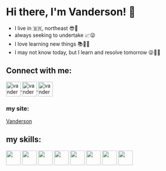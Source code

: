 # Hi there, I'm Vanderson! 👋

- I live in :brazil:, northeast 😎:sunrise:
- always seeking to undertake :chart_with_upwards_trend::stuck_out_tongue_winking_eye:
- I love learning new things :books::memo::sparkling_heart:
- I may not know today, but I learn and resolve tomorrow :stuck_out_tongue_winking_eye::monocle_face::nerd_face:


## Connect with me:
<a href="https://www.instagram.com/vanderson_ar/" target="_blank">
 <img align="center" alt="vanderson-instagram" height="40" width="40" src="https://img.icons8.com/ios/2x/instagram-new--v3.gif">
</a>

<a href="https://api.whatsapp.com/send?phone=5583991484268&text=Ol%C3%A1%2C%20Vanzinho%20tudo%20show" target="_blank">
 <img align="center" alt="vanderson-whatsapp" height="40" width="40" src="https://img.icons8.com/material-outlined/2x/whatsapp--v3.gif">
</a>

<a href="https://www.linkedin.com/in/vanderson-dos-santos-ara%C3%BAjo-3556531a8" target="_blank">
 <img align="center" alt="vanderson-linkedin" height="40" width="40" src="https://img.icons8.com/material-sharp/2x/linkedin--v2.gif">
</a>

### my site:
 <a href="https://www.vandersonar.tk/">Vanderson</a>

## my skills:
<img height="40" width="40" src="https://cdn.jsdelivr.net/gh/devicons/devicon/icons/python/python-original-wordmark.svg"></img>
<img height="40" width="40" src="https://cdn.jsdelivr.net/gh/devicons/devicon/icons/java/java-original-wordmark.svg"></img>
<img height="40" width="40" src="https://cdn.jsdelivr.net/gh/devicons/devicon/icons/javascript/javascript-original.svg"></img>
<img height="40" width="40" src="https://cdn.jsdelivr.net/gh/devicons/devicon/icons/html5/html5-plain-wordmark.svg"></img>
<img height="40" width="40" src="https://cdn.jsdelivr.net/gh/devicons/devicon/icons/css3/css3-original-wordmark.svg"></img>
<img height="40" width="40" src="https://cdn.jsdelivr.net/gh/devicons/devicon/icons/react/react-original-wordmark.svg"></img>
<img height="40" width="40" src="https://cdn.jsdelivr.net/gh/devicons/devicon/icons/postgresql/postgresql-original-wordmark.svg"></img>
<img height="40" width="40" src="https://cdn.jsdelivr.net/gh/devicons/devicon/icons/android/android-plain-wordmark.svg"></img>
<!--
**Vanderson10/Vanderson10** is a ✨ _special_ ✨ repository because its `README.md` (this file) appears on your GitHub profile.

Here are some ideas to get you started:

- 🔭 I’m currently working on ...
- 🌱 I’m currently learning ...
- 👯 I’m looking to collaborate on ...
- 🤔 I’m looking for help with ...
- 💬 Ask me about ...
- 📫 How to reach me: ...
- 😄 Pronouns: ...
- ⚡ Fun fact: ...
-->
